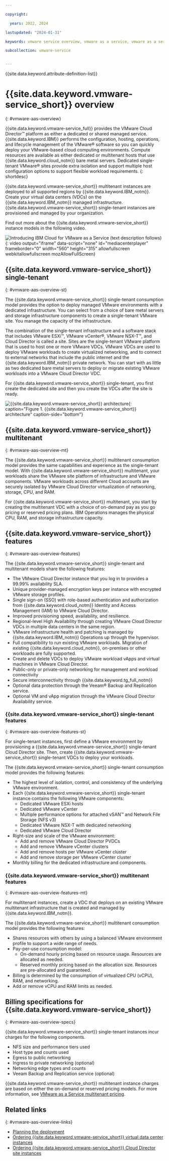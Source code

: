 ```yaml
---

copyright:

  years: 2022, 2024

lastupdated: "2024-01-31"

keywords: vmware service overview, vmware as a service, vmware as a service overview, vmware as a service introduction

subcollection: vmware-service


---
```


{{site.data.keyword.attribute-definition-list}}

# {{site.data.keyword.vmware-service_short}} overview
{: #vmware-aas-overview}

{{site.data.keyword.vmware-service_full}} provides the VMware Cloud Director™ platform as either a dedicated or shared managed service. {{site.data.keyword.IBM}} performs the configuration, hosting, operations, and lifecycle management of the VMware® software so you can quickly deploy your VMware-based cloud computing environments. Compute resources are available as either dedicated or multitenant hosts that use {{site.data.keyword.cloud_notm}} bare metal servers. Dedicated single-tenant VMware® sites provide extra isolation and support multiple host configuration options to support flexible workload requirements.
{: shortdesc}

{{site.data.keyword.vmware-service_short}} multitenant instances are deployed to all supported regions by {{site.data.keyword.IBM_notm}}. Create your virtual data centers (VDCs) on the {{site.data.keyword.IBM_notm}} managed infrastructure. {{site.data.keyword.vmware-service_short}} single-tenant instances are provisioned and managed by your organization.

Find out more about the {{site.data.keyword.vmware-service_short}} instance models in the following video.

![Introducing IBM Cloud for VMware as a Service (text description follows)](https://cdnapisec.kaltura.com/html5/html5lib/v2.101/mwEmbedFrame.php/p/1773841/uiconf_id/27941801/entry_id/1_mrpl7ue5?wid=_1773841&iframeembed=true&entry_id=1_mrpl7ue5){: video output="iframe" data-script="none" id="mediacenterplayer" frameborder="0" width="560" height="315" allowfullscreen webkitallowfullscreen mozAllowFullScreen}

## {{site.data.keyword.vmware-service_short}} single-tenant
{: #vmware-aas-overview-st}

The {{site.data.keyword.vmware-service_short}} single-tenant consumption model provides the option to deploy managed VMware environments with a dedicated infrastructure. You can select from a choice of bare metal servers and storage infrastructure components to create a single-tenant VMware site. You manage the capacity of the infrastructure.

The combination of the single-tenant infrastructure and a software stack that includes VMware ESXi™, VMware vCenter®, VMware NSX-T™, and Cloud Director is called a site. Sites are the single-tenant VMware platform that is used to host one or more VMware VDCs. VMware VDCs are used to deploy VMware workloads to create virtualized networking, and to connect to external networks that include the public internet and the {{site.data.keyword.IBM_notm}} private network. You can start with as little as two dedicated bare metal servers to deploy or migrate existing VMware workloads into a VMware Cloud Director VDC.

For {{site.data.keyword.vmware-service_short}} single-tenant, you first create the dedicated site and then you create the VDCs after the site is ready.

![{{site.data.keyword.vmware-service_short}} architecture](../images/vmware-aas-archi.svg){: caption="Figure 1. {{site.data.keyword.vmware-service_short}} architecture" caption-side="bottom"}

## {{site.data.keyword.vmware-service_short}} multitenant
{: #vmware-aas-overview-mt}

The {{site.data.keyword.vmware-service_short}} multitenant consumption model provides the same capabilities and experience as the single-tenant model. With {{site.data.keyword.vmware-service_short}} multitenant, your workloads share the VMware site platform of infrastructure and VMware components. VMware workloads across different Cloud accounts are securely isolated by VMware Cloud Director virtualization of networking, storage, CPU, and RAM.

For {{site.data.keyword.vmware-service_short}} multitenant, you start by creating the multitenant VDC with a choice of on-demand pay as you go pricing or reserved pricing plans. IBM Operations manages the physical CPU, RAM, and storage infrastructure capacity.

## {{site.data.keyword.vmware-service_short}} features
{: #vmware-aas-overview-features}

The {{site.data.keyword.vmware-service_short}} single-tenant and multitenant models share the following features:

* The VMware Cloud Director instance that you log in to provides a 99.99% availability SLA.
* Unique provider-managed encryption keys per instance with encrypted VMware storage profiles.
* Single sign-on (SSO) with role-based authentication and authorization from {{site.data.keyword.cloud_notm}} Identity and Access Management (IAM) to VMware Cloud Director.
* Improved provisioning speed, availability, and resilience.
* Regional-level High Availability through creating VMware Cloud Director VDCs in multiple data centers in the same region.
* VMware infrastructure health and patching is managed by {{site.data.keyword.IBM_notm}} Operations up through the hypervisor.
* Full compatibility to run existing VMware workloads. Migration of existing {{site.data.keyword.cloud_notm}}, on-premises or other workloads are fully supported.
* Create and delete VDCs to deploy VMware workload vApps and virtual machines in VMware Cloud Director.
* Public-only or private-only networking for management and workload connectivity
* Secure interconnectivity through {{site.data.keyword.tg_full_notm}}
* Optional data protection through the Veeam® Backup and Replication service.
* Optional VM and vApp migration through the VMware Cloud Director Availability service.

### {{site.data.keyword.vmware-service_short}} single-tenant features
{: #vmware-aas-overview-features-st}

For single-tenant instances, first define a VMware environment by provisioning a {{site.data.keyword.vmware-service_short}} single-tenant Cloud Director site. Then, create {{site.data.keyword.vmware-service_short}} single-tenant VDCs to deploy your workloads.

The {{site.data.keyword.vmware-service_short}} single-tenant consumption model provides the following features:

* The highest level of isolation, control, and consistency of the underlying VMware environment.
* Each {{site.data.keyword.vmware-service_short}} single-tenant instance contains the following VMware components:
   * Dedicated VMware ESXi hosts
   * Dedicated VMware vCenter
   * Multiple performance options for attached vSAN™ and Network File Storage (NFS v3)
   * Dedicated VMware NSX-T with dedicated networking
   * Dedicated VMware Cloud Director
* Right-size and scale of the VMware environment:
   * Add and remove VMware Cloud Director PVDCs
   * Add and remove VMware vCenter clusters
   * Add and remove hosts per VMware vCenter cluster
   * Add and remove storage per VMware vCenter cluster
* Monthly billing for the dedicated infrastructure and components.

### {{site.data.keyword.vmware-service_short}} multitenant features
{: #vmware-aas-overview-features-mt}

For multitenant instances, create a VDC that deploys on an existing VMware multitenant infrastructure that is created and managed by {{site.data.keyword.IBM_notm}}.

The {{site.data.keyword.vmware-service_short}} multitenant consumption model provides the following features:

* Shares resources with others by using a balanced VMware environment profile to support a wide range of needs.
* Pay-per-use consumption model:
   * On-demand hourly pricing based on resource usage. Resources are allocated as needed.
   * Reserved monthly pricing based on the allocation size. Resources are pre-allocated and guaranteed.
* Billing is determined by the consumption of virtualized CPU (vCPU), RAM, and networking.
* Add or remove vCPU and RAM limits as needed.

## Billing specifications for {{site.data.keyword.vmware-service_short}}
{: #vmware-aas-overview-specs}

{{site.data.keyword.vmware-service_short}} single-tenant instances incur charges for the following components.

* NFS size and performance tiers used
* Host type and counts used
* Egress to public networking
* Ingress to private networking (optional)
* Networking edge types and counts
* Veeam Backup and Replication service (optional)

{{site.data.keyword.vmware-service_short}} multitenant instance charges are based on either the on-demand or reserved pricing models. For more information, see [VMware as a Service multitenant pricing](/docs/vmware-service?topic=vmware-service-mt_pricing).

## Related links
{: #vmware-aas-overview-links}

* [Planning the deployment](/docs/vmware-service?topic=vmware-service-tenant-plan-deploy)
* [Ordering {{site.data.keyword.vmware-service_short}} virtual data center instances](/docs/vmware-service?topic=vmware-service-vdc-adding)
* [Ordering {{site.data.keyword.vmware-service_short}} Cloud Director site instances](/docs/vmware-service?topic=vmware-service-tenant-ordering)
